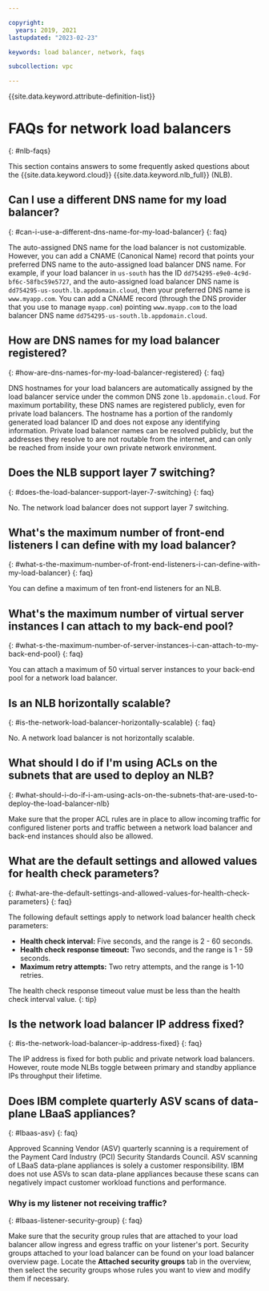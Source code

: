 ```yaml
---

copyright:
  years: 2019, 2021
lastupdated: "2023-02-23"

keywords: load balancer, network, faqs

subcollection: vpc

---
```


{{site.data.keyword.attribute-definition-list}}

# FAQs for network load balancers
{: #nlb-faqs}

This section contains answers to some frequently asked questions about the {{site.data.keyword.cloud}} {{site.data.keyword.nlb_full}} (NLB).

## Can I use a different DNS name for my load balancer?
{: #can-i-use-a-different-dns-name-for-my-load-balancer}
{: faq}

The auto-assigned DNS name for the load balancer is not customizable. However, you can add a CNAME (Canonical Name) record that points your preferred DNS name to the auto-assigned load balancer DNS name. For example, if your load balancer in `us-south` has the ID `dd754295-e9e0-4c9d-bf6c-58fbc59e5727`, and the auto-assigned load balancer DNS name is `dd754295-us-south.lb.appdomain.cloud`, then your preferred DNS name is `www.myapp.com`. You can add a CNAME record (through the DNS provider that you use to manage `myapp.com`) pointing `www.myapp.com` to the load balancer DNS name `dd754295-us-south.lb.appdomain.cloud`.

## How are DNS names for my load balancer registered?
{: #how-are-dns-names-for-my-load-balancer-registered}
{: faq}

DNS hostnames for your load balancers are automatically assigned by the load balancer service under the common DNS zone `lb.appdomain.cloud`. For maximum portability, these DNS names are registered publicly, even for private load balancers. The hostname has a portion of the randomly generated load balancer ID and does not expose any identifying information. Private load balancer names can be resolved publicly, but the addresses they resolve to are not routable from the internet, and can only be reached from inside your own private network environment.

## Does the NLB support layer 7 switching?
{: #does-the-load-balancer-support-layer-7-switching}
{: faq}

No. The network load balancer does not support layer 7 switching.

## What's the maximum number of front-end listeners I can define with my load balancer?
{: #what-s-the-maximum-number-of-front-end-listeners-i-can-define-with-my-load-balancer}
{: faq}

You can define a maximum of ten front-end listeners for an NLB.

## What's the maximum number of virtual server instances I can attach to my back-end pool?
{: #what-s-the-maximum-number-of-server-instances-i-can-attach-to-my-back-end-pool}
{: faq}

You can attach a maximum of 50 virtual server instances to your back-end pool for a network load balancer.

## Is an NLB horizontally scalable?
{: #is-the-network-load-balancer-horizontally-scalable}
{: faq}

No. A network load balancer is not horizontally scalable.

## What should I do if I'm using ACLs on the subnets that are used to deploy an NLB?
{: #what-should-i-do-if-i-am-using-acls-on-the-subnets-that-are-used-to-deploy-the-load-balancer-nlb}

Make sure that the proper ACL rules are in place to allow incoming traffic for configured listener ports and traffic between a network load balancer and back-end instances should also be allowed.

## What are the default settings and allowed values for health check parameters?
{: #what-are-the-default-settings-and-allowed-values-for-health-check-parameters}
{: faq}

The following default settings apply to network load balancer health check parameters:

* **Health check interval:** Five seconds, and the range is 2 - 60 seconds.
* **Health check response timeout:** Two seconds, and the range is 1 - 59 seconds.
* **Maximum retry attempts:** Two retry attempts, and the range is 1-10 retries.

The health check response timeout value must be less than the health check interval value.
{: tip}

## Is the network load balancer IP address fixed?
{: #is-the-network-load-balancer-ip-address-fixed}
{: faq}

The IP address is fixed for both public and private network load balancers. However, route mode NLBs toggle between primary and standby appliance IPs throughput their lifetime.

## Does IBM complete quarterly ASV scans of data-plane LBaaS appliances?  
{: #lbaas-asv}
{: faq}

Approved Scanning Vendor (ASV) quarterly scanning is a requirement of the Payment Card Industry (PCI) Security Standards Council. ASV scanning of LBaaS data-plane appliances is solely a customer responsibility. IBM does not use ASVs to scan data-plane appliances because these scans can negatively impact customer workload functions and performance.

### Why is my listener not receiving traffic?
{: #lbaas-listener-security-group}
{: faq}

Make sure that the security group rules that are attached to your load balancer allow ingress and egress traffic on your listener's port. Security groups attached to your load balancer can be found on your load balancer overview page. Locate the **Attached security groups** tab in the overview, then select the security groups whose rules you want to view and modify them if necessary.
